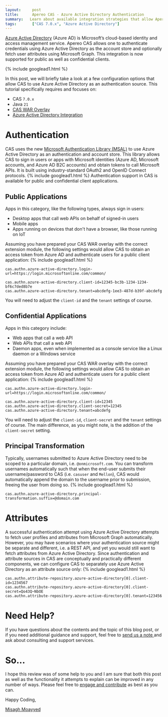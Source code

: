 ```yaml
---
layout:     post
title:      Apereo CAS - Azure Active Directory Authentication
summary:   Learn about available integration strategies that allow Apereo CAS to use Azure Active Directory as an authentication and attribute source.
tags:       ["CAS 7.0.x", "Azure Active Directory"]
---
```


[Azure Active Directory](https://docs.microsoft.com/en-us/azure/active-directory/fundamentals/active-directory-whatis) (Azure AD) is Microsoft’s cloud-based identity and access management service. Apereo CAS allows one to authenticate credentials using Azure Active Directory as the account store and optionally fetch user attributes using Microsoft Graph. This integration is now supported for public as well as confidential clients.

{% include googlead1.html %}

In this post, we will briefly take a look at a few configuration options that allow CAS to use Azure Active Directory as an authentication source. This tutorial specifically requires and focuses on:

- CAS `7.0.x`
- Java `21`
- [CAS WAR Overlay](https://github.com/apereo/cas-overlay-template)
- [Azure Active Directory Integration](https://apereo.github.io/cas/7.0.x/authentication/Azure-ActiveDirectory-Authentication.html)

# Authentication

CAS uses the new [Microsoft Authentication Library (MSAL)](https://github.com/AzureAD/microsoft-authentication-library-for-java) to use Azure Active Directory as an authentication and account store. This library allows CAS to sign in users or apps with Microsoft identities (Azure AD, Microsoft accounts, and Azure AD B2C accounts) and obtain tokens to call Microsoft APIs. It is built using industry-standard OAuth2 and OpenID Connect protocols.
{% include googlead1.html %}
Authentication support in CAS is available for public and confidential client applications.

## Public Applications

Apps in this category, like the following types, always sign in users:

- Desktop apps that call web APIs on behalf of signed-in users
- Mobile apps
- Apps running on devices that don't have a browser, like those running on IoT

Assuming you have prepared your CAS WAR overlay with the correct extension module, the following settings would allow CAS to obtain an access token from Azure AD and authenticate users for a public client application:
{% include googlead1.html %}
```properties
cas.authn.azure-active-directory.login-url=https://login.microsoftonline.com/common/

cas.authn.azure-active-directory.client-id=12345-bc3b-1234-1234-bf6c7ded8b7e
cas.authn.azure-active-directory.tenant=abcdefg-1ee3-487d-b39f-abcdefg
```

You will need to adjust the `client-id` and the `tenant` settings of course.

## Confidential Applications

Apps in this category include:

- Web apps that call a web API
- Web APIs that call a web API
- Daemon apps, even when implemented as a console service like a Linux daemon or a Windows service

Assuming you have prepared your CAS WAR overlay with the correct extension module, the following settings would allow CAS to obtain an access token from Azure AD and authenticate users for a public client application:
{% include googlead1.html %}
```properties
cas.authn.azure-active-directory.login-url=https://login.microsoftonline.com/common/

cas.authn.azure-active-directory.client-id=12345
cas.authn.azure-active-directory.client-secret=12345
cas.authn.azure-active-directory.tenant=abcdefg
```

You will need to adjust the `client-id`, `client-secret` and the `tenant` settings of course. The main difference, as you might note, is the addition of the `client-secret` setting.

## Principal Transformation

Typically, usernames submitted to Azure Active Directory need to be scoped to a particular domain, i.e. `@onmicrosoft.com`. You can transform usernames automatically such that when the end-user submits their username/password to CAS (i.e. `casuser` and `Mellon`), CAS would automatically append the domain to the username prior to submission, freeing the user from doing so. 
{% include googlead1.html %}
```properties
cas.authn.azure-active-directory.principal-transformation.suffix=@domain.com
```

# Attributes

A successful authentication attempt using Azure Active Directory attempts to fetch user profiles and attributes from Microsoft Graph automatically. However, you may have scenarios where your authentication source might be separate and different, i.e. a REST API, and yet you would still want to fetch attributes from Azure Active Directory. Since authentication and attribute sources in CAS are conceptually and practically different components, we can configure CAS to separately use Azure Active Directory as an attribute source only:
{% include googlead1.html %}
```
cas.authn.attribute-repository.azure-active-directory[0].client-id=1234567
cas.authn.attribute-repository.azure-active-directory[0].client-secret=Qo43Q~NbOE
cas.authn.attribute-repository.azure-active-directory[0].tenant=123456
```

# Need Help?

If you have questions about the contents and the topic of this blog post, or if you need additional guidance and support, feel free to [send us a note ](/#contact-section-header) and ask about consulting and support services.

# So...

I hope this review was of some help to you and I am sure that both this post as well as the functionality it attempts to explain can be improved in any number of ways. Please feel free to [engage and contribute][contribguide] as best as you can.

Happy Coding,

[Misagh Moayyed](https://fawnoos.com)

[contribguide]: https://apereo.github.io/cas/developer/Contributor-Guidelines.html